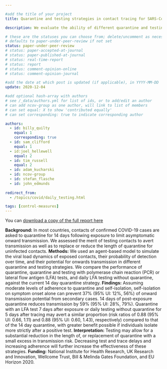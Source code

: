 ```yaml
---

#add the title of your project
title: Quarantine and testing strategies in contact tracing for SARS-CoV-2 

description: We evaluate the ability of different quarantine and testing strategies to reduce the transmission potential of traced secondary cases, accounting for test and trace delays, and varying levels of adherence. 

# these are the statuses you can choose from; delete/uncomment as necessary
# defaults to paper-under-peer-review if not set
status: paper-under-peer-review
# status: paper-accepted-at-journal
# status: paper-published-at-journal
# status: real-time-report
# status: report
# status: comment-opinion-online
# status: comment-opinion-journal

#add the date at which post is updated (if applicable), in YYYY-MM-DD
update: 2020-12-04

#add optional hash-array with authors
# see /_data/authors.yml for list of ids, or to add/edit an author
# can add ncov-group as one author, will link to list of members
# can set equal: X to show 'contributed equally'
# can set corresponding: true to indicate corresponding author

authors:
  - id: billy_quilty
    equal: 1
    corresponding: true
  - id: sam_clifford
    equal: 1 
  - id:joel_hellewell
    equal: 2 
  - id: tim_russell
    equal: 2
  - id: adam_kucharski
  - id: ncov-group
  - id: stefan_flasche
  - id: john_edmunds
  
redirect_from:
  - /topics/covid/daily_testing.html

tags: [control-measures]
---
```


You can [download a copy of the full report here](reports/quar_test_contact_tracing/2020-12-04-quar_test_contact_tracing.pdf)

**Background:** In most countries, contacts of confirmed COVID-19 cases are asked to quarantine for 14 days following exposure to limit asymptomatic onward transmission. We assessed the merit of testing contacts to avert transmission as well as to replace or reduce the length of quarantine for uninfected contacts.
**Methods:** We used an agent-based model to simulate the viral load dynamics of exposed contacts, their probability of detection over time, and their potential for onwards transmission in different quarantine and testing strategies. We compare the performance of quarantine, quarantine and testing with polymerase chain reaction (PCR) or lateral flow antigen (LFA) tests, and daily LFA testing without quarantine, against the current 14 day quarantine strategy.
**Findings:** Assuming moderate levels of adherence to quarantine and self-isolation, self-isolation on symptom onset alone can prevent 37% (95% UI: 12%, 56%) of onward transmission potential from secondary cases. 14 days of post-exposure quarantine reduces transmission by 59% (95% UI: 28%, 79%). Quarantine with an LFA test 7 days after exposure or daily testing without quarantine for 5 days after tracing may avert a similar proportion (risk ratios of 0.88 (95% UI: 0.66, 1.11) and 0.88 (95% UI: 0.60, 1.43), respectively) compared to that of the 14 day quarantine, with greater benefit possible if individuals isolate more strictly after a positive test.
**Interpretation:** Testing may allow for a substantial reduction in the length of, or replacement of quarantine with a small excess in transmission risk. Decreasing test and trace delays and increasing adherence will further increase the effectiveness of these strategies.
**Funding:** National Institute for Health Research, UK Research and Innovation, Wellcome Trust, Bill & Melinda Gates Foundation, and EU Horizon 2020.
